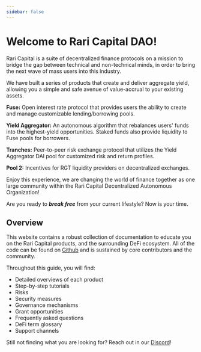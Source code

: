 ```yaml
---
sidebar: false
---
```


# Welcome to Rari Capital DAO!

Rari Capital is a suite of decentralized finance protocols on a mission to bridge the gap between technical and non-technical minds, in order to bring the next wave of mass users into this industry.

We have built a series of products that create and deliver aggregate yield, allowing you a simple and safe avenue of value-accrual to your existing assets.

**Fuse:** Open interest rate protocol that provides users the ability to create and manage customizable lending/borrowing pools.

**Yield Aggregator:** An autonomous algorithm that rebalances users' funds into the highest-yield opportunities. Staked funds also provide liquidity to Fuse pools for borrowers.

**Tranches:** Peer-to-peer risk exchange protocol that utilizes the Yield Aggregator DAI pool for customized risk and return profiles.

**Pool 2:** Incentives for RGT liquidity providers on decentralized exchanges.

Enjoy this experience, we are changing the world of finance together as one large community within the Rari Capital Decentralized Autonomous Organization!

Are you ready to **_break free_** from your current lifestyle? Now is your time.

## Overview

This website contains a robust collection of documentation to educate you on the Rari Capital products, and the surrounding DeFi ecosystem. All of the code can be found on [Github](https://github.com/Rari-Capital/) and is sustained by core contributors and the community.

Throughout this guide, you will find:

- Detailed overviews of each product
- Step-by-step tutorials
- Risks
- Security measures
- Governance mechanisms
- Grant opportunities
- Frequently asked questions
- DeFi term glossary
- Support channels

Still not finding what you are looking for? Reach out in our [Discord](https://discord.com/invite/HzUMPuT)!
